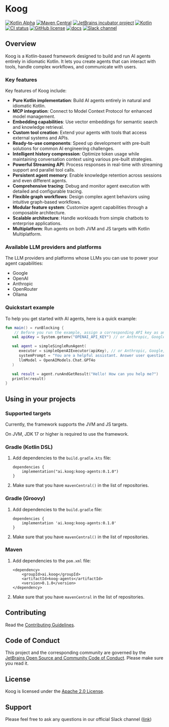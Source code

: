 # Koog

[![Kotlin Alpha](https://kotl.in/badges/alpha.svg)](https://kotlinlang.org/docs/components-stability.html)
[![Maven Central](https://img.shields.io/maven-central/v/ai.koog/koog-agents)](https://search.maven.org/artifact/ai.koog/koog-agents)
[![JetBrains incubator project](https://jb.gg/badges/incubator.svg)](https://github.com/JetBrains#jetbrains-on-github)
[![Kotlin](https://img.shields.io/badge/kotlin-2.1-blue.svg?logo=kotlin)](http://kotlinlang.org)
[![CI status](https://img.shields.io/github/checks-status/JetBrains/koog/main)](https://github.com/JetBrains/koog/actions?query=branch%3Amain)
[![GitHub license](https://img.shields.io/github/license/JetBrains/koog)](LICENSE.txt)
[![docs](https://img.shields.io/badge/documentation-blue)](https://docs.koog.ai)
[![Slack channel](https://img.shields.io/badge/chat-slack-green.svg?logo=slack)](https://kotlinlang.slack.com/messages/koog-agentic-framework/)
<!-- TODO: maven central link -->

## Overview

Koog is a Kotlin-based framework designed to build and run AI agents entirely in idiomatic Kotlin. It lets you create agents that can interact with tools, handle complex workflows, and communicate with users.

### Key features

Key features of Koog include:

- **Pure Kotlin implementation**: Build AI agents entirely in natural and idiomatic Kotlin.
- **MCP integration**: Connect to Model Context Protocol for enhanced model management.
- **Embedding capabilities**: Use vector embeddings for semantic search and knowledge retrieval.
- **Custom tool creation**: Extend your agents with tools that access external systems and APIs.
- **Ready-to-use components**: Speed up development with pre-built solutions for common AI engineering challenges.
- **Intelligent history compression**: Optimize token usage while maintaining conversation context using various pre-built strategies.
- **Powerful Streaming API**: Process responses in real-time with streaming support and parallel tool calls.
- **Persistent agent memory**: Enable knowledge retention across sessions and even different agents.
- **Comprehensive tracing**: Debug and monitor agent execution with detailed and configurable tracing.
- **Flexible graph workflows**: Design complex agent behaviors using intuitive graph-based workflows.
- **Modular feature system**: Customize agent capabilities through a composable architecture.
- **Scalable architecture**: Handle workloads from simple chatbots to enterprise applications.
- **Multiplatform**: Run agents on both JVM and JS targets with Kotlin Multiplatform.

### Available LLM providers and platforms

The LLM providers and platforms whose LLMs you can use to power your agent capabilities:

- Google
- OpenAI
- Anthropic
- OpenRouter
- Ollama

### Quickstart example

To help you get started with AI agents, here is a quick example:

```kotlin
fun main() = runBlocking {
    // Before you run the example, assign a corresponding API key as an environment variable.
   val apiKey = System.getenv("OPENAI_API_KEY") // or Anthropic, Google, OpenRouter, etc.

   val agent = simpleSingleRunAgent(
      executor = simpleOpenAIExecutor(apiKey), // or Anthropic, Google, OpenRouter, etc.
      systemPrompt = "You are a helpful assistant. Answer user questions concisely.",
      llmModel = OpenAIModels.Chat.GPT4o
   )

   val result = agent.runAndGetResult("Hello! How can you help me?")
   println(result)
}
```

## Using in your projects

### Supported targets

Currently, the framework supports the JVM and JS targets.

On JVM, JDK 17 or higher is required to use the framework.

### Gradle (Kotlin DSL)

1. Add dependencies to the `build.gradle.kts` file:

    ```
    dependencies {
        implementation("ai.koog:koog-agents:0.1.0")
    }
    ```
2. Make sure that you have `mavenCentral()` in the list of repositories.
### Gradle (Groovy)

1. Add dependencies to the `build.gradle` file:

    ```
    dependencies {
        implementation 'ai.koog:koog-agents:0.1.0'
    }
    ```
2. Make sure that you have `mavenCentral()` in the list of repositories.
### Maven

1. Add dependencies to the `pom.xml` file:

    ```
    <dependency>
        <groupId>ai.koog</groupId>
        <artifactId>koog-agents</artifactId>
        <version>0.1.0</version>
    </dependency>
    ```
2. Make sure that you have `mavenCentral` in the list of repositories.
## Contributing
Read the [Contributing Guidelines](CONTRIBUTING.md).

## Code of Conduct
This project and the corresponding community are governed by the [JetBrains Open Source and Community Code of Conduct](https://github.com/jetbrains#code-of-conduct). Please make sure you read it.

## License
Koog is licensed under the [Apache 2.0 License](LICENSE.txt).

## Support

Please feel free to ask any questions in our official Slack channel ([link](https://kotlinlang.slack.com/messages/koog-agentic-framework/))

